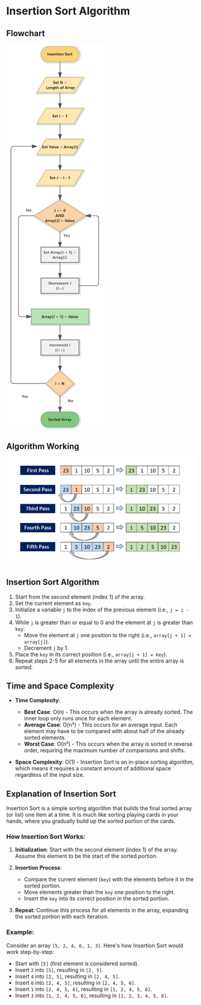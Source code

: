 # Insertion Sort Algorithm

## Flowchart
![Flowchart](Insertion-Sort--Flowchart.png)

## Algorithm Working
![Algorithm Working Image](Example.png)

## Insertion Sort Algorithm

1. Start from the second element (index 1) of the array.
2. Set the current element as `key`.
3. Initialize a variable `j` to the index of the previous element (i.e., `j = i - 1`).
4. While `j` is greater than or equal to 0 and the element at `j` is greater than `key`:
   - Move the element at `j` one position to the right (i.e., `array[j + 1] = array[j]`).
   - Decrement `j` by 1.
5. Place the `key` in its correct position (i.e., `array[j + 1] = key`).
6. Repeat steps 2-5 for all elements in the array until the entire array is sorted.

## Time and Space Complexity

- **Time Complexity**:
  - **Best Case**: O(n) - This occurs when the array is already sorted. The inner loop only runs once for each element.
  - **Average Case**: O(n²) - This occurs for an average input. Each element may have to be compared with about half of the already sorted elements.
  - **Worst Case**: O(n²) - This occurs when the array is sorted in reverse order, requiring the maximum number of comparisons and shifts.

- **Space Complexity**: O(1) - Insertion Sort is an in-place sorting algorithm, which means it requires a constant amount of additional space regardless of the input size.

## Explanation of Insertion Sort

Insertion Sort is a simple sorting algorithm that builds the final sorted array (or list) one item at a time. It is much like sorting playing cards in your hands, where you gradually build up the sorted portion of the cards.

### How Insertion Sort Works:

1. **Initialization**: Start with the second element (index 1) of the array. Assume this element to be the start of the sorted portion.

2. **Insertion Process**:
   - Compare the current element (`key`) with the elements before it in the sorted portion.
   - Move elements greater than the `key` one position to the right.
   - Insert the `key` into its correct position in the sorted portion.

3. **Repeat**: Continue this process for all elements in the array, expanding the sorted portion with each iteration.

### Example:

Consider an array `[5, 2, 4, 6, 1, 3]`. Here's how Insertion Sort would work step-by-step:

- Start with `[5]` (first element is considered sorted).
- Insert `2` into `[5]`, resulting in `[2, 5]`.
- Insert `4` into `[2, 5]`, resulting in `[2, 4, 5]`.
- Insert `6` into `[2, 4, 5]`, resulting in `[2, 4, 5, 6]`.
- Insert `1` into `[2, 4, 5, 6]`, resulting in `[1, 2, 4, 5, 6]`.
- Insert `3` into `[1, 2, 4, 5, 6]`, resulting in `[1, 2, 3, 4, 5, 6]`.